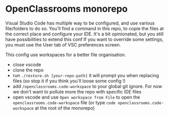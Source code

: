 # OpenClassrooms monorepo

Visual Studio Code has multiple way to be configured, and use various file/folders to do so.
You'll find a command in this repo, to copie the files at the correct place and configure your IDE. It's a bit opinionated, but you still have possibilities to extend this conf
If you want to override some settings, you must use the User tab of VSC preferences screen.

This config use workspaces for a better file organisation.

* close vscode
* clone the repo
* run `./restore.sh [your-repo-path]` it will prompt you when replacing files (so stop it if you think you'll loose some config !)
* add `/openclassrooms.code-workspace` to your global git ignore. For now we don't want to pollute more the repo with specific IDE files
* open vscode and use `Open workspace from File` to open the `openclassrooms.code-workspace` file (or type `code openclassrooms.code-workspace` at the root of the monorepo)
